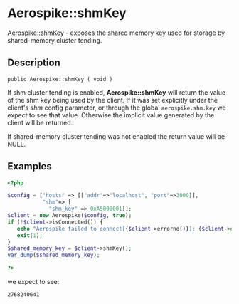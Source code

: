 
# Aerospike::shmKey

Aerospike::shmKey - exposes the shared memory key used for storage by
shared-memory cluster tending.

## Description

```
public Aerospike::shmKey ( void )
```

If shm cluster tending is enabled, **Aerospike::shmKey** will return the value
of the shm key being used by the client. If it was set explicitly under the
client's *shm* config parameter, or through the global `aerospike.shm.key` we
expect to see that value. Otherwise the implicit value generated by the client
will be returned.

If shared-memory cluster tending was not enabled the return value will be NULL.

## Examples

```php
<?php

$config = ["hosts" => [["addr"=>"localhost", "port"=>3000]],
           "shm"=> [
             "shm_key" => 0xA5000001]];
$client = new Aerospike($config, true);
if (!$client->isConnected()) {
   echo "Aerospike failed to connect[{$client->errorno()}]: {$client->error()}\n";
   exit(1);
}
$shared_memory_key = $client->shmKey();
var_dump($shared_memory_key);

?>
```

we expect to see:

```
2768240641
```

